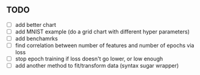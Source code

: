 

## TODO

- [ ] add better chart
- [ ] add MNIST example (do a grid chart with different hyper parameters)
- [ ] add benchamrks
- [ ] find correlation between number of features and number of epochs via loss
- [ ] stop epoch training if loss doesn't go lower, or low enough
- [ ] add another method to fit/transform data (syntax sugar wrapper)